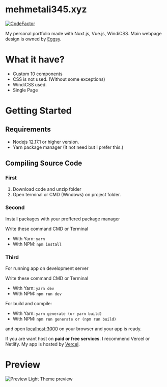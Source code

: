 # mehmetali345.xyz
[![CodeFactor](https://www.codefactor.io/repository/github/mehmetali345dev/mehmetali345.xyz/badge)](https://www.codefactor.io/repository/github/mehmetali345dev/mehmetali345.xyz)

My personal portfolio made with Nuxt.js, Vue.js, WindiCSS. Main webpage design is owned by [Eggsy](https://github.com/eggsy).

# What it have?

- Custom 10 components
- CSS is not used. (Without some exceptions)
- WindiCSS used.
- Single Page

# Getting Started
## Requirements

- Nodejs 12.17.1 or higher version.
- Yarn package manager (It not need but I prefer this.)
## Compiling Source Code

### First
 1. Download code and unzip folder
 2. Open terminal or CMD (Windows) on project folder.  
### Second
Install packages with your preffered package manager

Write these command CMD or Terminal
 - With Yarn: ```yarn```
 - With NPM: ```npm install```
### Third
For running app on development server

Write these command CMD or Terminal

 - With Yarn: ```yarn dev```
 - With NPM: ```npm run dev```

For build and compile:

 - With Yarn: ```yarn generate (or yarn build)```
 - With NPM: ```npm run generate or (npm run build)```


and open [localhost:3000](http://localhost:3000) on your browser and your app is ready.

If you are want host on **paid or free services**. I recommend Vercel or Netlify. My app is hosted by [Vercel](https://vercel.com).

# Preview 
![Preview](https://raw.githubusercontent.com/Mehmetali345Dev/mehmetali345.xyz/master/screenshots/website.png) Light Theme preview
